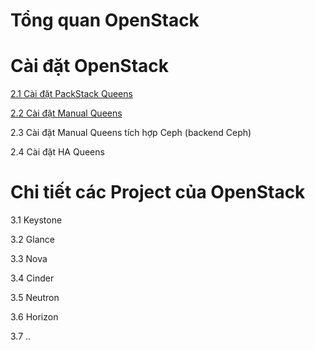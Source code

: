 # Tổng quan OpenStack 

# Cài đặt OpenStack 

[2.1 Cài đặt PackStack Queens](docs/setup/packstack.md)

[2.2 Cài đặt Manual Queens](docs/setup/manual_install.md)

2.3 Cài đặt Manual Queens tích hợp Ceph (backend Ceph)

2.4 Cài đặt HA Queens

# Chi tiết các Project của OpenStack 

3.1 Keystone

3.2 Glance

3.3 Nova

3.4 Cinder

3.5 Neutron

3.6 Horizon 

3.7 ..
